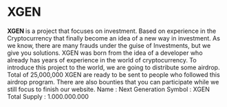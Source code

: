 # XGEN

<tr> <b> XGEN </b> is a project that focuses on investment. Based on experience in the Cryptocurrency that finally become an idea of a new way in investment. As we know, there are many frauds under the guise of Investments, but we give you solutions. XGEN was born from the idea of a developer who already has years of experience in the world of cryptocurrency. </tr>

<tr> To introduce this project to the world, we are going to distribute some airdrop. Total of 25,000,000 XGEN are ready to be sent to people who followed this airdrop program. There are also bounties that you can participate while we still focus to finish our website.</tr>

<tr> Name            : Next Generation </tr>
<tr> Symbol          : XGEN </tr>
<tr> Total Supply    : 1.000.000.000 </tr>
